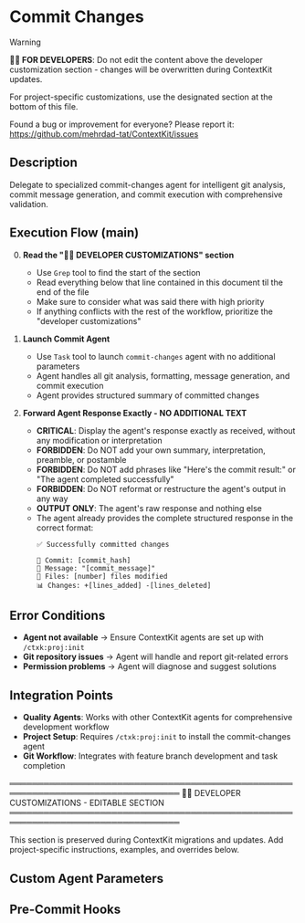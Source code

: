 # Commit Changes
<!-- Template Version: 10 | ContextKit: 0.2.1 | Updated: 2025-10-02 -->

> [!WARNING]
> **👩‍💻 FOR DEVELOPERS**: Do not edit the content above the developer customization section - changes will be overwritten during ContextKit updates.
>
> For project-specific customizations, use the designated section at the bottom of this file.
>
> Found a bug or improvement for everyone? Please report it: https://github.com/mehrdad-tat/ContextKit/issues

## Description
Delegate to specialized commit-changes agent for intelligent git analysis, commit message generation, and commit execution with comprehensive validation.

## Execution Flow (main)

0. **Read the "👩‍💻 DEVELOPER CUSTOMIZATIONS" section**
   - Use `Grep` tool to find the start of the section
   - Read everything below that line contained in this document til the end of the file
   - Make sure to consider what was said there with high priority
   - If anything conflicts with the rest of the workflow, prioritize the "developer customizations"

1. **Launch Commit Agent**
   - Use `Task` tool to launch `commit-changes` agent with no additional parameters
   - Agent handles all git analysis, formatting, message generation, and commit execution
   - Agent provides structured summary of committed changes

2. **Forward Agent Response Exactly - NO ADDITIONAL TEXT**
   - **CRITICAL**: Display the agent's response exactly as received, without any modification or interpretation
   - **FORBIDDEN**: Do NOT add your own summary, interpretation, preamble, or postamble
   - **FORBIDDEN**: Do NOT add phrases like "Here's the commit result:" or "The agent completed successfully"
   - **FORBIDDEN**: Do NOT reformat or restructure the agent's output in any way
   - **OUTPUT ONLY**: The agent's raw response and nothing else
   - The agent already provides the complete structured response in the correct format:
     ```
     ✅ Successfully committed changes

     📝 Commit: [commit_hash]
     💬 Message: "[commit_message]"
     📂 Files: [number] files modified
     📊 Changes: +[lines_added] -[lines_deleted]
     ```

## Error Conditions

- **Agent not available** → Ensure ContextKit agents are set up with `/ctxk:proj:init`
- **Git repository issues** → Agent will handle and report git-related errors
- **Permission problems** → Agent will diagnose and suggest solutions

## Integration Points

- **Quality Agents**: Works with other ContextKit agents for comprehensive development workflow
- **Project Setup**: Requires `/ctxk:proj:init` to install the commit-changes agent
- **Git Workflow**: Integrates with feature branch development and task completion

════════════════════════════════════════════════════════════════════════════════
👩‍💻 DEVELOPER CUSTOMIZATIONS - EDITABLE SECTION
════════════════════════════════════════════════════════════════════════════════

This section is preserved during ContextKit migrations and updates.
Add project-specific instructions, examples, and overrides below.

## Custom Agent Parameters
<!-- Add project-specific parameters to pass to the commit-changes agent -->

## Pre-Commit Hooks
<!-- Document any project-specific pre-commit requirements -->